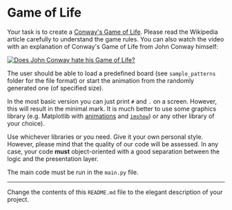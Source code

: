 # Game of Life

Your task is to create a [Conway's Game of Life](https://en.wikipedia.org/wiki/Conway%27s_Game_of_Life). Please read the Wikipedia article carefully to understand the game rules. You can also watch the video with an explanation of Conway's Game of Life from John Conway himself:

[![Does John Conway hate his Game of Life?](https://img.youtube.com/vi/E8kUJL04ELA/0.jpg)](https://www.youtube.com/watch?v=E8kUJL04ELA)

The user should be able to load a predefined board (see `sample_patterns` folder for the file format) or start the animation from the randomly generated one (of specified size).

In the most basic version you can just print `#` and `.` on a screen. However, this will result in the minimal mark. It is much better to use some graphics library (e.g. Matplotlib with [animations](https://jakevdp.github.io/blog/2012/08/18/matplotlib-animation-tutorial/) and [`imshow`](https://matplotlib.org/api/_as_gen/matplotlib.pyplot.imshow.html)) or any other library of your choice).

Use whichever libraries or you need. Give it your own personal style. However, please mind that the quality of our code will be assessed. In any case, your code **must** object-oriented with a good separation between the logic and the presentation layer.

The main code must be run in the `main.py` file.

<hr/>

Change the contents of this `README.md` file to the elegant description of your project.
